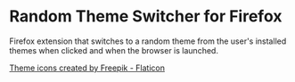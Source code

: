 # Random Theme Switcher for Firefox

Firefox extension that switches to a random theme from the user's installed themes when clicked and when the browser is launched.

<a href="https://www.flaticon.com/free-icons/theme" title="theme icons">Theme icons created by Freepik - Flaticon</a>